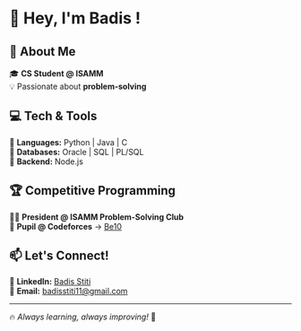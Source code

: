 # 👋 Hey, I'm Badis !  

## 🚀 About Me  
🎓 **CS Student @ ISAMM**  
💡 Passionate about **problem-solving**

## 💻 Tech & Tools 
🔹 **Languages:** Python | Java | C  
🔹 **Databases:** Oracle | SQL | PL/SQL  
🔹 **Backend:** Node.js  

## 🏆 Competitive Programming  
👨‍💻 **President @ ISAMM Problem-Solving Club** <br>
🏅 **Pupil @ Codeforces** → [Be10](https://codeforces.com/profile/Be10)


## 📫 Let's Connect!
💼 **LinkedIn:** [Badis Stiti](https://www.linkedin.com/in/be10/)  
📧 **Email:** badisstiti11@gmail.com 

---
🔥 *Always learning, always improving!* 🚀  
